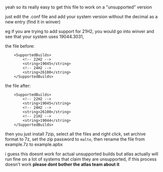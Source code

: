 yeah so its really easy to get this file to work on a "unsupported" version

just edit the .conf file and add your system version without the decimal as a new entry (find it in winver)

eg if you are trying to add support for 21H2, you would go into winver and see that your system uses 19044.3031,

the file before:
```
	<SupportedBuilds>
		<!-- 22H2 -->
		<string>19045</string>
		<!-- 24H2 -->
		<string>26100</string>
	</SupportedBuilds>
```
the file after:
```
	<SupportedBuilds>
		<!-- 22H2 -->
		<string>19045</string>
		<!-- 24H2 -->
		<string>26100</string>
		<!-- 21H2 -->
		<string>19044</string>
	</SupportedBuilds>
```

then you just install 7zip, select all the files and right click, set archive format to 7z, set the zip password to `malte`, then rename the file from example.7z to example.apbx

i guess this doesnt work for actual unsupported builds but atlas actually will run fine on a lot of systems that claim they are unsupported, if this process doesn't work **please dont bother the atlas team about it**
